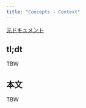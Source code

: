 ```yaml
---
title: "Concepts - Context"
---
```


[元ドキュメント](https://docs.aws.amazon.com/cdk/v2/guide/context.html)

## tl;dt

TBW

## 本文

TBW
